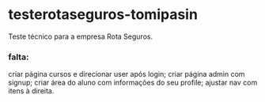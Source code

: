 # testerotaseguros-tomipasin
Teste técnico para a empresa Rota Seguros.

### falta:

criar página cursos e direcionar user após login;
criar página admin com signup;
criar área do aluno com informações do seu profile;
ajustar nav com itens à direita.



